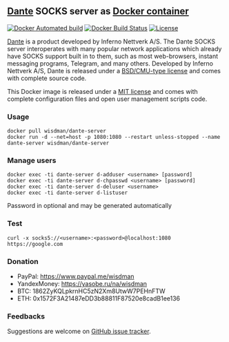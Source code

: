 ## [Dante][dante] SOCKS server as [Docker container][docker]

[![Docker Automated build](https://img.shields.io/docker/automated/wisdman/dante-server.svg)][docker]
[![Docker Build Status](https://img.shields.io/docker/build/wisdman/dante-server.svg)][docker]
[![License](https://img.shields.io/github/license/wisdman/dante-server.svg)](LICENSE)

[Dante][dante] is a product developed by Inferno Nettverk A/S. The Dante SOCKS server interoperates with many popular network applications which already have SOCKS support built in to them, such as most web-browsers, instant messaging programs, Telegram, and many others. Developed by Inferno Nettverk A/S, Dante is released under a [BSD/CMU-type license](ftp://ftp.inet.no/pub/socks/LICENSE) and comes with complete source code.

This Docker image is released under a [MIT license](LICENSE) and comes with complete configuration files and open user management scripts code.

### Usage

```console
docker pull wisdman/dante-server
docker run -d --net=host -p 1080:1080 --restart unless-stopped --name dante-server wisdman/dante-server
```

### Manage users

```console
docker exec -ti dante-server d-adduser <username> [password]
docker exec -ti dante-server d-chpasswd <username> [password]
docker exec -ti dante-server d-deluser <username>
docker exec -ti dante-server d-listuser
```

Password in optional and may be generated automatically

### Test

```console
curl -x socks5://<username>:<password>@localhost:1080 https://google.com
```

### Donation

* PayPal: https://www.paypal.me/wisdman
* YandexMoney: https://yasobe.ru/na/wisdman
* BTC: 1862ZyKQLpkrnHC5zN2Xm8UtwW7PEHnFTW
* ETH: 0x1572F3A21487eDD3b88811F87520e8cadB1ee136

### Feedbacks

Suggestions are welcome on [GitHub issue tracker](https://github.com/wisdman/dante-server/issues).

[dante]: https://www.inet.no/dante/index.html
[docker]: https://hub.docker.com/r/wisdman/dante-server/
